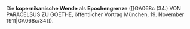 
Die **kopernikanische Wende** als **Epochengrenze** ([[GA068c (34.) VON PARACELSUS ZU GOETHE, öffentlicher Vortrag München, 19. November 1911|GA068c/34]]).

